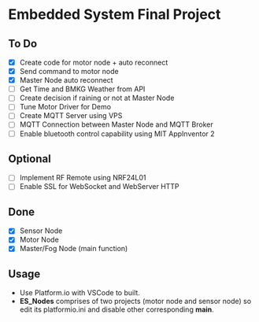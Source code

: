 # Embedded System Final Project

## To Do
- [x] Create code for motor node + auto reconnect
- [x] Send command to motor node
- [x] Master Node auto reconnect
- [ ] Get Time and BMKG Weather from API
- [ ] Create decision if raining or not at Master Node
- [ ] Tune Motor Driver for Demo
- [ ] Create MQTT Server using VPS
- [ ] MQTT Connection between Master Node and MQTT Broker
- [ ] Enable bluetooth control capability using MIT AppInventor 2

## Optional
- [ ] Implement RF Remote using NRF24L01
- [ ] Enable SSL for WebSocket and WebServer HTTP

## Done
- [x] Sensor Node
- [x] Motor Node
- [x] Master/Fog Node (main function)

## Usage
- Use Platform.io with VSCode to built.
- **ES_Nodes** comprises of two projects (motor node and sensor node) so edit its platformio.ini and disable other corresponding **main**.